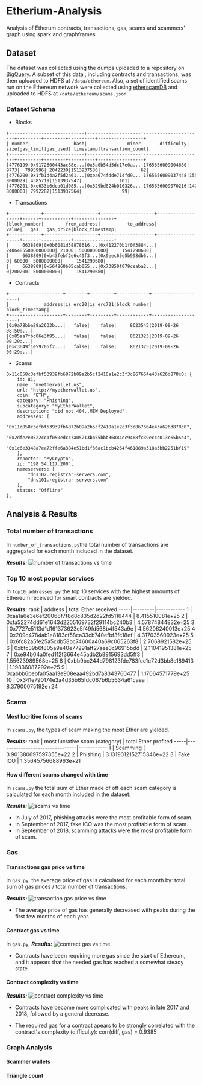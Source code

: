# Etherium-Analysis
Analysis of Etherum contracts, transactions, gas, scams and scammers' graph using spark and graphframes

## Dataset
The dataset was collected using the dumps uploaded to a repository on [BigQuery](https://bigquery.cloud.google.com/dataset/bigquery-public-data:crypto_ethereum?pli=1). A subset of this data , including contracts and transactions, was then uploaded to HDFS at `/data/ethereum`.
Also, a set of identified scams run on the Ethereum network were collected using [etherscamDB](https://etherscamdb.info/scams) and uploaded to HDFS at `/data/ethereum/scams.json`.
### Dataset Schema
* Blocks
```
+-------+--------------------+--------------------+----------------+-----+---------+--------+----------+-----------------+
| number|                hash|               miner|      difficulty| size|gas_limit|gas_used| timestamp|transaction_count|
+-------+--------------------+--------------------+----------------+-----+---------+--------+----------+-----------------+
|4776199|0x9172600443ac88e...|0x5a0b54d5dc17e0a...|1765656009004680| 9773|  7995996| 2042230|1513937536|               62|
|4776200|0x1fb1d4a2f5d2a61...|0xea674fdde714fd9...|1765656009037448|15532|  8000029| 4385719|1513937547|              101|
|4776201|0xe633b6dca01d085...|0x829bd824b016326...|1765656009070216|14033|  8000000| 7992282|1513937564|               99|
```
* Transactions
```
+------------+--------------------+--------------------+-------------------+------+-----------+---------------+
|block_number|        from_address|          to_address|              value|   gas|  gas_price|block_timestamp|
+------------+--------------------+--------------------+-------------------+------+-----------+---------------+
|     6638809|0x0b6081d38878616...|0x412270b1f0f3884...| 240648550000000000| 21000| 5000000000|     1541290680|
|     6638809|0xb43febf2e6c49f3...|0x9eec65e5b998db6...|                  0| 60000| 5000000000|     1541290680|
|     6638809|0x564860b05cab055...|0x73850f079ceaba2...|                  0|200200| 5000000000|     1541290680|
```
* Contracts
```
+--------------------+--------+---------+------------+--------------------+
|             address|is_erc20|is_erc721|block_number|     block_timestamp|
+--------------------+--------+---------+------------+--------------------+
|0x9a78bba29a2633b...|   false|    false|     8623545|2019-09-26 08:50:...|
|0x85aa7fbc06e3f95...|   false|    false|     8621323|2019-09-26 00:29:...|
|0xc3649f1e59705f2...|   false|    false|     8621325|2019-09-26 00:29:...|

```
* Scams
```
0x11c058c3efbf53939fb6872b09a2b5cf2410a1e2c3f3c867664e43a626d878c0: {
    id: 81,
    name: "myetherwallet.us",
    url: "http://myetherwallet.us",
    coin: "ETH",
    category: "Phishing",
    subcategory: "MyEtherWallet",
    description: "did not 404.,MEW Deployed",
    addresses: [
        "0x11c058c3efbf53939fb6872b09a2b5cf2410a1e2c3f3c867664e43a626d878c0",
        "0x2dfe2e0522cc1f050edcc7a05213bb55bbb36884ec9468fc39eccc013c65b5e4",
        "0x1c6e3348a7ea72ffe6a384e51bd1f36ac1bcb4264f461889a318a3bb2251bf19"
    ],
    reporter: "MyCrypto",
    ip: "198.54.117.200",
    nameservers: [
        "dns102.registrar-servers.com",
        "dns101.registrar-servers.com"
    ],
    status: "Offline"
},
```
## Analysis & Results
### Total number of transactions
In `number_of_transactions.py`the total number of transactions are aggregated for each month included in the dataset.

__*Results:*__
![number of transactions vs time]()

### Top 10 most popular services
In `top10_addresses.py` the top 10 services with the highest amounts of Ethereum received for smart contracts are yielded.

__*Results:*__
rank | address | total Ether received
-----|---------|------------
1 | 0xaa1a6e3e6ef20068f7f8d8c835d2d22fd5116444 | 8.415510081e+25
2 | 0xfa52274dd61e1643d2205169732f29114bc240b3 | 4.57874844832e+25
3 | 0x7727e5113d1d161373623e5f49fd568b4f543a9e | 4.56206240013e+25
4 | 0x209c4784ab1e8183cf58ca33cb740efbf3fc18ef | 4.31703560923e+25
5 | 0x6fc82a5fe25a5cdb58bc74600a40a69c065263f8 | 2.7068921582e+25
6 | 0xbfc39b6f805a9e40e77291aff27aee3c96915bdd | 2.11041951381e+25
7 | 0xe94b04a0fed112f3664e45adb2b8915693dd5ff3 | 1.55623989568e+25
8 | 0xbb9bc244d798123fde783fcc1c72d3bb8c189413 | 1.19836087292e+25
9 | 0xabbb6bebfa05aa13e908eaa492bd7a8343760477 | 1.17064571779e+25
10 | 0x341e790174e3a4d35b65fdc067b6b5634a61caea | 8.37900075192e+24

### Scams
#### Most lucritive forms of scams
In `scams.py`, the types of scam making the most Ether are yielded.

__*Results:*__
rank | most lucrative scam (category) | total Ether profited
-----|--------------------------------|------------
1 | Scamming | 3.901380697597355e+22
2 | Phishing | 3.1319012152715346e+22
3 | Fake ICO | 1.35645756688963e+21

#### How different scams changed with time
In `scams.py` the total sum of Ether made of off each scam category is calculated for each month included in the dataset.

__*Results:*__
![scams vs time]()
* In July of 2017, phishing attacks were the most profitable form of scam.
* In September of 2017, fake ICO was the most profitable form of scam.
* In September of 2018, scamming attacks were the most profitable form of scam.

### Gas
#### Transactions gas price vs time
In `gas.py`, the average price of gas is calculated for each month by: total sum of gas prices / total number of transactions.

__*Results:*__
![transaction gas price vs time]()
* The average price of gas has generally decreased with peaks during the first few months of each year.

#### Contract gas vs time
In `gas.py`,
__*Results:*__
![contract gas vs time]()
* Contracts have been requiring more gas since the start of Ethereum, and it appears that the needed gas has reached a somewhat steady state.

#### Contract complexity vs time

__*Results:*__
![contract complexity vs time]()
* Contracts have become more complicated with peaks in late 2017 and 2018, followed by a general decrease.

* The required gas for a contract apears to be strongly correlated with the contract's complexity (difficulty): corr(diff, gas) = 0.9385

### Graph Analysis

#### Scammer wallets

#### Triangle count
